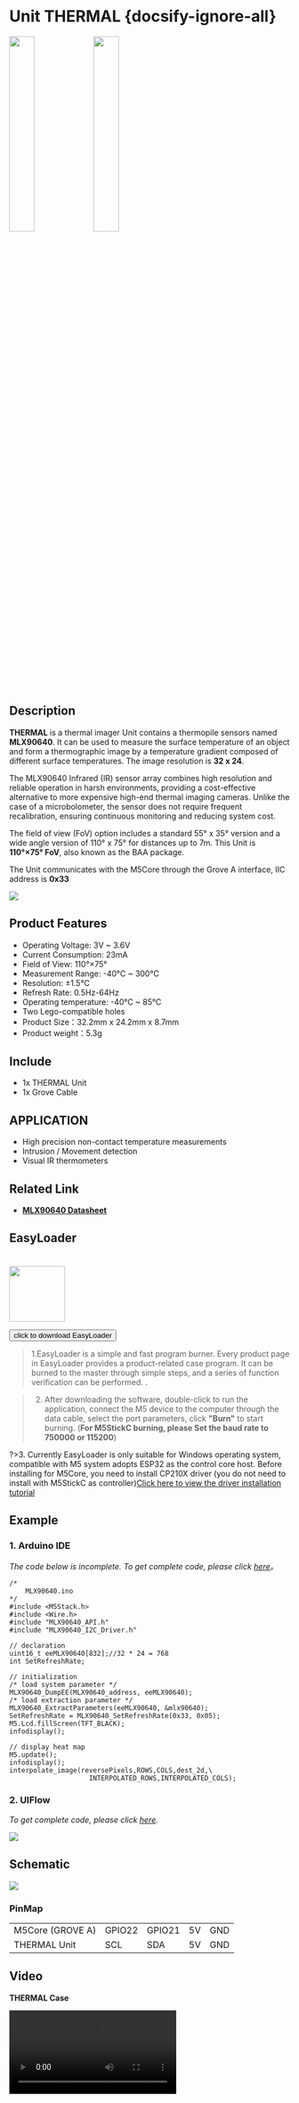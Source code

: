# Unit THERMAL {docsify-ignore-all}

<img src="assets/img/product_pics/unit/M5GO_Unit_thermal.png" width="30%" height="30%"><img src="assets/img/product_pics/unit/M5GO_Unit_thermal_02.png" width="30%" height="30%">


## Description

**THERMAL** is a thermal imager Unit contains a thermopile sensors named **MLX90640**. It can be used to measure the surface temperature of an object and form a thermographic image by a temperature gradient composed of different surface temperatures.
The image resolution is **32 x 24**.

The MLX90640 Infrared (IR) sensor array combines high resolution and reliable operation in harsh environments, providing a cost-effective alternative to more expensive high-end thermal imaging cameras. Unlike the case of a microbolometer, the sensor does not require frequent recalibration, ensuring continuous monitoring and reducing system cost.

The field of view (FoV) option includes a standard 55° x 35° version and a wide angle version of 110° x 75° for distances up to 7m. This Unit is **110°×75° FoV**, also known as the BAA package.

The Unit communicates with the M5Core through the Grove A interface, IIC address is **0x33**

<img src="assets/img/product_pics/unit/thermal/unit_thermal_05.png">

## Product Features

- Operating Voltage: 3V ~ 3.6V
- Current Consumption: 23mA
- Field of View: 110°×75°
- Measurement Range: -40°C ~ 300°C
- Resolution: ±1.5°C
- Refresh Rate: 0.5Hz-64Hz
- Operating temperature: -40°C ~ 85°C
- Two Lego-compatible holes
- Product Size：32.2mm x 24.2mm x 8.7mm
- Product weight：5.3g

## Include

- 1x THERMAL Unit
- 1x Grove Cable

## APPLICATION

-  High precision non-contact temperature measurements
-  Intrusion / Movement detection
-  Visual IR thermometers

## Related Link

- **[MLX90640 Datasheet](https://m5stack.oss-cn-shenzhen.aliyuncs.com/resource/docs/datasheet/hat/MLX90640-Datasheet-Melexis_en.pdf)**

## EasyLoader

<img src="https://m5stack.oss-cn-shenzhen.aliyuncs.com/image/EasyLoader_logo.png" width="100px" style="margin-top:20px">

<a href="https://m5stack.oss-cn-shenzhen.aliyuncs.com/EasyLoader/Unit/EasyLoader_THERMAL.exe"><button type="button" class="btn btn-primary">click to download EasyLoader</button></a>

>1.EasyLoader is a simple and fast program burner. Every product page in EasyLoader provides a product-related case program. It can be burned to the master through simple steps, and a series of function verification can be performed. .

>2. After downloading the software, double-click to run the application, connect the M5 device to the computer through the data cable, select the port parameters, click **"Burn"** to start burning. (**For M5StickC burning, please Set the baud rate to 750000 or 115200**)

?>3. Currently EasyLoader is only suitable for Windows operating system, compatible with M5 system adopts ESP32 as the control core host. Before installing for M5Core, you need to install CP210X driver (you do not need to install with M5StickC as controller)[Click here to view the driver installation tutorial](en/related_documents/M5Burner#install-usb-driver)

## Example

### 1. Arduino IDE

*The code below is incomplete. To get complete code, please click [here](https://github.com/m5stack/M5-ProductExampleCodes/tree/master/Unit/THERMAL/Arduino)。*

```arduino
/*
    MLX90640.ino
*/
#include <M5Stack.h>
#include <Wire.h>
#include "MLX90640_API.h"
#include "MLX90640_I2C_Driver.h"

// declaration
uint16_t eeMLX90640[832];//32 * 24 = 768
int SetRefreshRate;

// initialization
/* load system parameter */
MLX90640_DumpEE(MLX90640_address, eeMLX90640);
/* load extraction parameter */
MLX90640_ExtractParameters(eeMLX90640, &mlx90640);
SetRefreshRate = MLX90640_SetRefreshRate(0x33, 0x05);
M5.Lcd.fillScreen(TFT_BLACK);
infodisplay();

// display heat map
M5.update();
infodisplay();
interpolate_image(reversePixels,ROWS,COLS,dest_2d,\
                    INTERPOLATED_ROWS,INTERPOLATED_COLS);
```

### 2. UIFlow

*To get complete code, please click [here](https://github.com/m5stack/M5-ProductExampleCodes/tree/master/Unit/THERMAL/UIFlow).*

<img src="assets/img/product_pics/unit/thermal.png">

## Schematic

<img src="assets/img/product_pics/unit/thermal_sch.JPG">

### PinMap

<table>
 <tr><td>M5Core (GROVE A)</td><td>GPIO22</td><td>GPIO21</td><td>5V</td><td>GND</td></tr>
 <tr><td>THERMAL Unit</td><td>SCL</td><td>SDA</td><td>5V</td><td>GND</td></tr>
</table>

## Video

**THERMAL Case**

<video class="video_size" controls>
    <source src="https://m5stack.oss-cn-shenzhen.aliyuncs.com/video/Blog/Twitch201811/Infrared%20Thermal%20Imaging.mp4" type="video/mp4">
</video>


<script>

   var purchase_link = 'https://m5stack.com/collections/m5-unit/products/thermal-camera';


   anchor_search(purchase_link);
   scrollFunc();

</script>